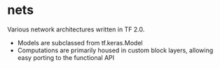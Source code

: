 # nets
Various network architectures written in TF 2.0.

* Models are subclassed from tf.keras.Model
* Computations are primarily housed in custom block layers, allowing easy porting to the functional API

